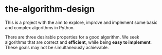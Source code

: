 # the-algorithm-design

This is a project with the aim to explore, improve and implement some basic and complex algorithms in Python.

There are three desirable properties for a good algorithm. We seek algorithms that are correct and **efficient**, while being **easy to implement**. These goals may not be simultaneously achievable.